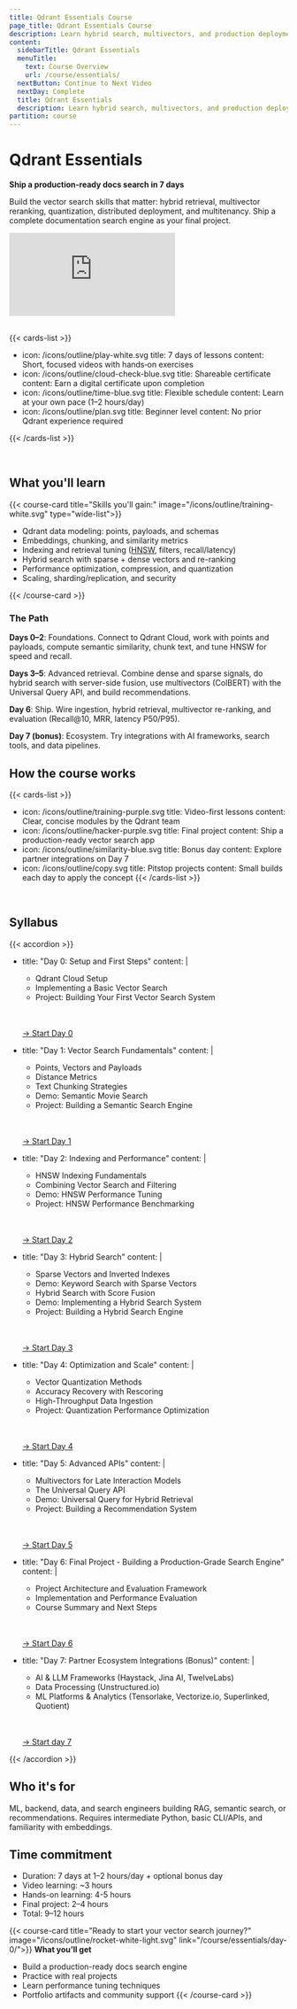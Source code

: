 ```yaml
---
title: Qdrant Essentials Course
page_title: Qdrant Essentials Course
description: Learn hybrid search, multivectors, and production deployment in 7 days. Build and ship a docs search engine.
content:
  sidebarTitle: Qdrant Essentials
  menuTitle:
    text: Course Overview
    url: /course/essentials/
  nextButton: Continue to Next Video
  nextDay: Complete
  title: Qdrant Essentials
  description: Learn hybrid search, multivectors, and production deployment in 7 days. Build and ship a docs search engine.
partition: course
---
```


# Qdrant Essentials

**Ship a production-ready docs search in 7 days**

Build the vector search skills that matter: hybrid retrieval, multivector reranking, quantization, distributed deployment, and multitenancy. Ship a complete documentation search engine as your final project.

<div class="video">
<iframe 
  src="https://www.youtube.com/embed/QnRjMolv8Qk?si=uqWQLcLp_oBWt3bO"
  frameborder="0"
  allow="accelerometer; autoplay; clipboard-write; encrypted-media; gyroscope; picture-in-picture; web-share"
  referrerpolicy="strict-origin-when-cross-origin"
  allowfullscreen>
</iframe>
</div>

<br/>

{{< cards-list >}}
- icon: /icons/outline/play-white.svg
  title: 7 days of lessons
  content: Short, focused videos with hands‑on exercises
- icon: /icons/outline/cloud-check-blue.svg
  title: Shareable certificate
  content: Earn a digital certificate upon completion
- icon: /icons/outline/time-blue.svg
  title: Flexible schedule
  content: Learn at your own pace (1–2 hours/day)
- icon: /icons/outline/plan.svg
  title: Beginner level
  content: No prior Qdrant experience required
  
{{< /cards-list >}}

<br/>

## What you'll learn
{{< course-card
 title="Skills you'll gain:"
 image="/icons/outline/training-white.svg"
 type="wide-list">}}

- Qdrant data modeling: points, payloads, and schemas
- Embeddings, chunking, and similarity metrics
- Indexing and retrieval tuning ([HNSW](https://qdrant.tech/articles/filtrable-hnsw/), filters, recall/latency)
- Hybrid search with sparse + dense vectors and re-ranking
- Performance optimization, compression, and quantization
- Scaling, sharding/replication, and security

{{< /course-card >}}

### The Path

**Days 0–2**: Foundations. Connect to Qdrant Cloud, work with points and payloads, compute semantic similarity, chunk text, and tune HNSW for speed and recall.

**Days 3–5**: Advanced retrieval. Combine dense and sparse signals, do hybrid search with server-side fusion, use multivectors (ColBERT) with the Universal Query API, and build recommendations.

**Day 6**: Ship. Wire ingestion, hybrid retrieval, multivector re-ranking, and evaluation (Recall@10, MRR, latency P50/P95).

**Day 7 (bonus)**: Ecosystem. Try integrations with AI frameworks, search tools, and data pipelines.

## How the course works

{{< cards-list >}}

- icon: /icons/outline/training-purple.svg
  title: Video-first lessons
  content: Clear, concise modules by the Qdrant team
- icon: /icons/outline/hacker-purple.svg
  title: Final project
  content: Ship a production-ready vector search app
- icon: /icons/outline/similarity-blue.svg
  title: Bonus day
  content: Explore partner integrations on Day 7
- icon: /icons/outline/copy.svg
  title: Pitstop projects
  content: Small builds each day to apply the concept
  {{< /cards-list >}}

<br/>

## Syllabus

{{< accordion >}}
- title: "Day 0: Setup and First Steps"
  content: |
    - Qdrant Cloud Setup
    - Implementing a Basic Vector Search
    - Project: Building Your First Vector Search System
    <br>
    <br>
    <p style="margin-left: 0px;"><a href="/course/essentials/day-0/">→ Start Day 0</a></p>

- title: "Day 1: Vector Search Fundamentals"
  content: |
    - Points, Vectors and Payloads
    - Distance Metrics
    - Text Chunking Strategies
    - Demo: Semantic Movie Search
    - Project: Building a Semantic Search Engine
    <br>
    <br>
    <p style="margin-left: 0px;"><a href="/course/essentials/day-1/">→ Start Day 1</a></p>

- title: "Day 2: Indexing and Performance"
  content: |
    - HNSW Indexing Fundamentals
    - Combining Vector Search and Filtering
    - Demo: HNSW Performance Tuning
    - Project: HNSW Performance Benchmarking
    <br>
    <br>
    <p style="margin-left: 0px;"><a href="/course/essentials/day-2/">→ Start Day 2</a></p>

- title: "Day 3: Hybrid Search"
  content: |
    - Sparse Vectors and Inverted Indexes
    - Demo: Keyword Search with Sparse Vectors
    - Hybrid Search with Score Fusion
    - Demo: Implementing a Hybrid Search System
    - Project: Building a Hybrid Search Engine
    <br>
    <br>
    <p style="margin-left: 0px;"><a href="/course/essentials/day-3/">→ Start Day 3</a></p>

- title: "Day 4: Optimization and Scale"
  content: |
    - Vector Quantization Methods
    - Accuracy Recovery with Rescoring
    - High-Throughput Data Ingestion
    - Project: Quantization Performance Optimization
    <br>
    <br>
    <p style="margin-left: 0px;"><a href="/course/essentials/day-4/">→ Start Day 4</a></p>

- title: "Day 5: Advanced APIs"
  content: |
    - Multivectors for Late Interaction Models
    - The Universal Query API
    - Demo: Universal Query for Hybrid Retrieval
    - Project: Building a Recommendation System
    <br>
    <br>
    <p style="margin-left: 0px;"><a href="/course/essentials/day-5/">→ Start Day 5</a></p>

- title: "Day 6: Final Project - Building a Production-Grade Search Engine"
  content: |
    - Project Architecture and Evaluation Framework
    - Implementation and Performance Evaluation
    - Course Summary and Next Steps
    <br>
    <br>
    <p style="margin-left: 0px;"><a href="/course/essentials/day-8/">→ Start Day 6</a></p>

- title: "Day 7: Partner Ecosystem Integrations (Bonus)"
  content: |
    - AI & LLM Frameworks (Haystack, Jina AI, TwelveLabs)
    - Data Processing (Unstructured.io)
    - ML Platforms & Analytics (Tensorlake, Vectorize.io, Superlinked, Quotient)
    <br>
    <br>
    <p style="margin-left: 0px;"><a href="/course/essentials/day-9/">→ Start day 7</a></p>
{{< /accordion >}}


## Who it's for

ML, backend, data, and search engineers building RAG, semantic search, or recommendations. Requires intermediate Python, basic CLI/APIs, and familiarity with embeddings.

## Time commitment

- Duration: 7 days at 1–2 hours/day + optional bonus day
- Video learning: ~3 hours
- Hands-on learning: 4-5 hours
- Final project: 2–4 hours
- Total: 9–12 hours


{{< course-card 
 title="Ready to start your vector search journey?"
 image="/icons/outline/rocket-white-light.svg" 
 link="/course/essentials/day-0/">}}
**What you’ll get**
- Build a production-ready docs search engine
- Practice with real projects
- Learn performance tuning techniques
- Portfolio artifacts and community support
{{< /course-card >}}
